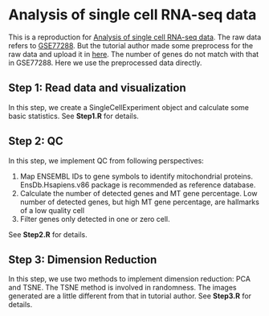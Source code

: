 
# Analysis of single cell RNA-seq data
This is a reproduction for [Analysis of single cell RNA-seq data](https://www.singlecellcourse.org/basic-quality-control-qc-and-exploration-of-scrna-seq-datasets.html). The raw data refers to [GSE77288](https://www.ncbi.nlm.nih.gov/geo/query/acc.cgi?acc=GSE77288). But the tutorial author made some preprocess for the raw data and upload it in [here](https://www.singlecellcourse.org/data/?prefix=data/tung/). The number of genes do not match with that in GSE77288. Here we use the preprocessed data directly. 

## Step 1: Read data and visualization
In this step, we create a SingleCellExperiment object and calculate some basic statistics. See **Step1.R** for details.

## Step 2: QC
In this step, we implement QC from following perspectives:

1. Map ENSEMBL IDs to gene symbols to identify mitochondrial proteins. EnsDb.Hsapiens.v86 package is recommended as reference database. 
2. Calculate the number of detected genes and MT gene percentage. Low number of detected genes, but high MT gene percentage, are hallmarks of a low quality cell
3. Filter genes only detected in one or zero cell. 

See **Step2.R** for details.

## Step 3: Dimension Reduction
In this step, we use two methods to implement dimension reduction: PCA and TSNE. The TSNE method is involved in randomness. The images generated are a little different from that in tutorial author. See **Step3.R** for details.




